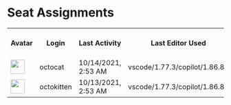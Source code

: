 <h1>Seat Assignments</h1>
<table><tr><th>Avatar</th><th>Login</th><th>Last Activity</th><th>Last Editor Used</th><th>Created At</th><th>Updated At</th><th>Pending Cancellation Date</th><th>Team</th></tr><tr><td><img src="https://github.com/images/error/octocat_happy.gif" width="33" /></td><td>octocat</td><td>10/14/2021, 2:53 AM</td><td>vscode/1.77.3/copilot/1.86.82</td><td>8/3/2021</td><td>9/23/2021</td><td>undefined</td><td>Justice League</td></tr><tr><td><img src="https://github.com/images/error/octokitten_happy.gif" width="33" /></td><td>octokitten</td><td>10/13/2021, 2:53 AM</td><td>vscode/1.77.3/copilot/1.86.82</td><td>9/23/2021</td><td>9/23/2021</td><td>10/31/2021</td><td> </td></tr></table>
